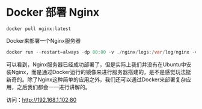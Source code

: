 # Docker 部署 Nginx

```shell
docker pull nginx:latest
```

Docker来部署一个Nginx服务器

```java
docker run --restart=always -dp 80:80 -v ./nginx/logs:/var/log/nginx -v /etc/localtime:/etc/localtime --name lcloud-nginx nginx:latest
```

可以看到，Nginx服务器已经成功部署了，但是实际上我们并没有在Ubuntu中安装Nginx，而是通过Docker运行的镜像来进行服务器搭建的，是不是感觉玩法挺新奇的。除了Nginx这种简单的应用之外，我们还可以通过Docker来部署复杂应用，之后我们都会一一进行讲解的。

‍访问：<http://192.168.1.102:80>

‍
